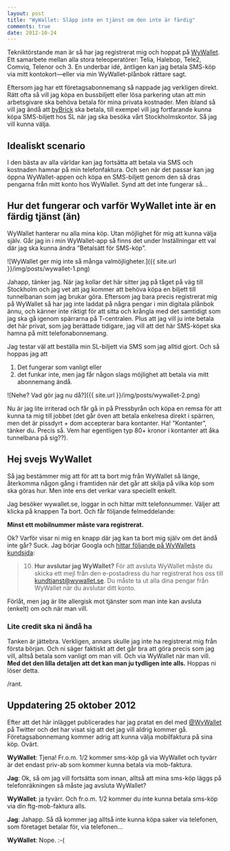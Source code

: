 ```yaml
---
layout: post
title: "WyWallet: Släpp inte en tjänst om den inte är färdig"
comments: true
date: 2012-10-24
---
```


Tekniktörstande man är så har jag registrerat mig och hoppat på [WyWallet](http://wywallet.se/). Ett samarbete mellan alla stora teleoperatörer: Telia, Halebop, Tele2, Comviq, Telenor och 3. En underbar idé, äntligen kan jag betala SMS-köp via mitt kontokort—eller via min WyWallet-plånbok rättare sagt.

Eftersom jag har ett företagsabonnemang så nappade jag verkligen direkt. Rätt ofta så vill jag köpa en bussbiljett eller lösa parkering utan att min arbetsgivare ska behöva betala för mina privata kostnader. Men ibland så vill jag ändå att [byBrick](http://bybrick.se/) ska betala, till exempel vill jag fortfarande kunna köpa SMS-biljett hos SL när jag ska besöka vårt Stockholmskontor. Så jag vill kunna välja.

## Idealiskt scenario

I den bästa av alla världar kan jag fortsätta att betala via SMS och kostnaden hamnar på min telefonfaktura. Och sen när det passar kan jag öppna WyWallet-appen och köpa en SMS-biljett genom den så dras pengarna från mitt konto hos WyWallet. Synd att det inte fungerar så…

## Hur det fungerar och varför WyWallet inte är en färdig tjänst (än)

WyWallet hanterar nu alla mina köp. Utan möjlighet för mig att kunna välja själv. Går jag in i min WyWallet-app så finns det under Inställningar ett val där jag ska kunna ändra ”Betalsätt för SMS-köp”.

![WyWallet ger mig inte så många valmöjligheter.]({{ site.url }}/img/posts/wywallet-1.png)

Jahapp, tänker jag. När jag kollar det här sitter jag på tåget på väg till Stockholm och jag vet att jag kommer att behöva köpa en biljett till tunnelbanan som jag brukar göra. Eftersom jag bara precis registrerat mig på WyWallet så har jag inte laddat på några pengar i min digitala plånbok ännu, och känner inte riktigt för att sitta och krångla med det samtidigt som jag ska gå igenom spärrarna på T-centralen. Plus att jag vill ju inte betala det här privat, som jag berättade tidigare, jag vill att det här SMS-köpet ska hamna på mitt telefonabonnemang.

Jag testar väl att beställa min SL-biljett via SMS som jag alltid gjort. Och så hoppas jag att

1. Det fungerar som vanligt eller
2. det funkar inte, men jag får någon slags möjlighet att betala via mitt abonnemang ändå.

![Nehe? Vad gör jag nu då?]({{ site.url }}/img/posts/wywallet-2.png)

Nu är jag lite irriterad och får gå in på Pressbyrån och köpa en remsa för att kunna ta mig till jobbet (det går öven att betala enkelresa direkt i spärren, men det är pissdyrt + dom accepterar bara kontanter. Ha! ”Kontanter”, tänker du. Precis så. Vem har egentligen typ 80+ kronor i kontanter att åka tunnelbana på sig??).

## Hej svejs WyWallet

Så jag bestämmer mig att för att ta bort mig från WyWallet så länge, återkomma någon gång i framtiden när det går att skilja på vilka köp som ska göras hur. Men inte ens det verkar vara speciellt enkelt.

Jag besöker wywallet.se, loggar in och hittar mitt telefonnummer. Väljer att klicka på knappen Ta bort. Och får följande felmeddelande:

**Minst ett mobilnummer måste vara registrerat.**

Ok? Varför visar ni mig en knapp där jag kan ta bort mig själv om det ändå inte går? Suck. Jag börjar Googla och [hittar följande på WyWallets kundsida](http://wywallet.se/kundtjanst/#10):

> 10. **Hur avslutar jag WyWallet?** För att avsluta WyWallet måste du skicka ett mejl från den e-postadress du har registrerat hos oss till kundtjanst@wywallet.se. Du måste ta ut alla dina pengar från WyWallet när du avslutar ditt konto.

Förlåt, men jag är lite allergisk mot tjänster som man inte kan avsluta (enkelt) om och när man vill.

### Lite credit ska ni ändå ha

Tanken är jättebra. Verkligen, annars skulle jag inte ha registrerat mig från första början. Och ni säger faktiskt att det går bra att göra precis som jag vill, alltså betala som vanligt om man vill. Och via WyWallet när man vill. **Med det den lilla detaljen att det kan man ju tydligen inte alls.** Hoppas ni löser detta.

/rant.

## Uppdatering 25 oktober 2012

Efter att det här inlägget publicerades har jag pratat en del med [@WyWallet](https://twitter.com/WyWallet) på Twitter och det har visat sig att det jag vill aldrig kommer gå. Företagsabonnemang kommer adrig att kunna välja mobilfaktura på sina köp. Ovärt.

**WyWallet**: Tjena! Fr.o.m. 1/2 kommer sms-köp gå via WyWallet och tyvärr är det endast priv-ab som kommer kunna betala via mob-faktura.

**Jag**: Ok, så om jag vill fortsätta som innan, alltså att mina sms-köp läggs på telefonräkningen så måste jag avsluta WyWallet?

**WyWallet**:  ja tyvärr. Och fr.o.m. 1/2 kommer du inte kunna betala sms-köp via din ftg-mob-faktura alls.

**Jag**: Jahapp. Så då kommer jag alltså inte kunna köpa saker via telefonen, som företaget betalar för, via telefonen…

**WyWallet**:  Nope. :-( 